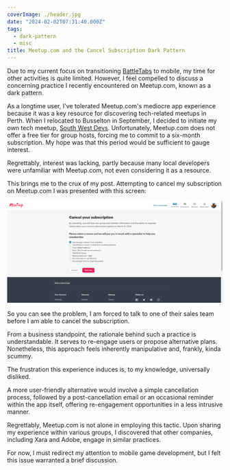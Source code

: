 ```yaml
---
coverImage: ./header.jpg
date: "2024-02-02T07:31:40.000Z"
tags:
  - dark-pattern
  - misc
title: Meetup.com and the Cancel Subscription Dark Pattern
---
```


Due to my current focus on transitioning [BattleTabs](https://mikecann.co.uk/posts/battletabs-in-7-minutes) to mobile, my time for other activities is quite limited. However, I feel compelled to discuss a concerning practice I recently encountered on Meetup.com, known as a dark pattern.

As a longtime user, I've tolerated Meetup.com's mediocre app experience because it was a key resource for discovering tech-related meetups in Perth. When I relocated to Busselton in September, I decided to initiate my own tech meetup, [South West Devs](https://www.meetup.com/south-west-devs/). Unfortunately, Meetup.com does not offer a free tier for group hosts, forcing me to commit to a six-month subscription. My hope was that this period would be sufficient to gauge interest.

Regrettably, interest was lacking, partly because many local developers were unfamiliar with Meetup.com, not even considering it as a resource.

This brings me to the crux of my post. Attempting to cancel my subscription on Meetup.com I was presented with this screen:

[![](./dark-meetup.png)](./dark-meetup.png)

So you can see the problem, I am forced to talk to one of their sales team before I am able to cancel the subscription.

From a business standpoint, the rationale behind such a practice is understandable. It serves to re-engage users or propose alternative plans. Nonetheless, this approach feels inherently manipulative and, frankly, kinda scummy.

The frustration this experience induces is, to my knowledge, universally disliked.

A more user-friendly alternative would involve a simple cancellation process, followed by a post-cancellation email or an occasional reminder within the app itself, offering re-engagement opportunities in a less intrusive manner.

Regrettably, Meetup.com is not alone in employing this tactic. Upon sharing my experience within various groups, I discovered that other companies, including Xara and Adobe, engage in similar practices.

For now, I must redirect my attention to mobile game development, but I felt this issue warranted a brief discussion.
